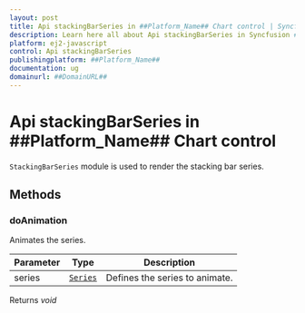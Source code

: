 ```yaml
---
layout: post
title: Api stackingBarSeries in ##Platform_Name## Chart control | Syncfusion
description: Learn here all about Api stackingBarSeries in Syncfusion ##Platform_Name## Chart control of Syncfusion Essential JS 2 and more.
platform: ej2-javascript
control: Api stackingBarSeries 
publishingplatform: ##Platform_Name##
documentation: ug
domainurl: ##DomainURL##
---
```


# Api stackingBarSeries in ##Platform_Name## Chart control

`StackingBarSeries` module is used to render the stacking bar series.

## Methods

### doAnimation

Animates the series.

| Parameter | Type | Description |
|------|------|-------------|
| series |  [`Series`](./api-series.html) | Defines the series to animate. |

Returns *void*
